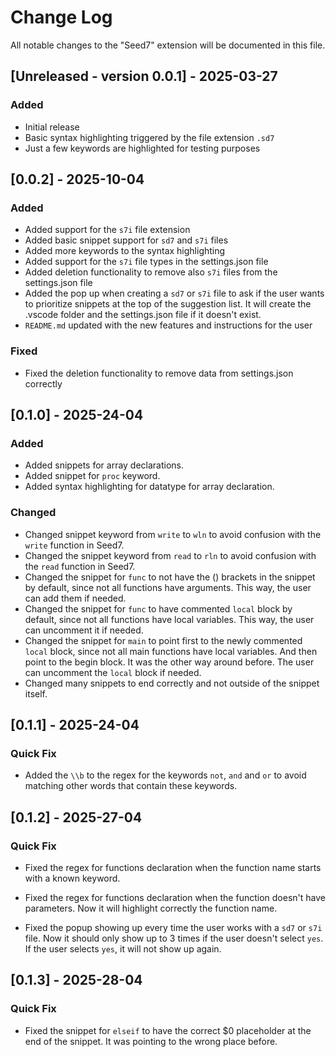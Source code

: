 # Change Log

All notable changes to the "Seed7" extension will be documented in this file.

## [Unreleased - version 0.0.1] - 2025-03-27

### Added

- Initial release
- Basic syntax highlighting triggered by the file extension `.sd7`
- Just a few keywords are highlighted for testing purposes

## [0.0.2] - 2025-10-04

### Added

- Added support for the `s7i` file extension
- Added basic snippet support for `sd7` and `s7i` files
- Added more keywords to the syntax highlighting
- Added support for the `s7i` file types in the settings.json file
- Added deletion functionality to remove also `s7i` files from the settings.json file
- Added the pop up when creating a `sd7` or `s7i` file to ask if the user wants to prioritize snippets at the top of the suggestion list. It will create the .vscode folder and the settings.json file if it doesn't exist.
- `README.md` updated with the new features and instructions for the user

### Fixed

- Fixed the deletion functionality to remove data from settings.json correctly

## [0.1.0] - 2025-24-04

### Added

- Added snippets for array declarations.
- Added snippet for `proc` keyword.
- Added syntax highlighting for datatype for array declaration.

### Changed

- Changed snippet keyword from `write` to `wln` to avoid confusion with the `write` function in Seed7.
- Changed the snippet keyword from `read` to `rln` to avoid confusion with the `read` function in Seed7.
- Changed the snippet for `func` to not have the () brackets in the snippet by default, since not all functions have arguments. This way, the user can add them if needed.
- Changed the snippet for `func` to have commented `local` block by default, since not all functions have local variables. This way, the user can uncomment it if needed.
- Changed the snippet for `main` to point first to the newly commented `local` block, since not all main functions have local variables. And then point to the begin block. It was the other way around before. The user can uncomment the `local` block if needed.
- Changed many snippets to end correctly and not outside of the snippet itself.

## [0.1.1] - 2025-24-04

### Quick Fix

- Added the `\\b` to the regex for the keywords `not`, `and` and `or` to avoid matching other words that contain these keywords.

## [0.1.2] - 2025-27-04

### Quick Fix

- Fixed the regex for functions declaration when the function name starts with a known keyword.

- Fixed the regex for functions declaration when the function doesn't have parameters. Now it will highlight correctly the function name.

- Fixed the popup showing up every time the user works with a `sd7` or `s7i` file. Now it should only show up to 3 times if the user doesn't select `yes`. If the user selects `yes`, it will not show up again.

## [0.1.3] - 2025-28-04

### Quick Fix

- Fixed the snippet for `elseif` to have the correct $0 placeholder at the end of the snippet. It was pointing to the wrong place before.
